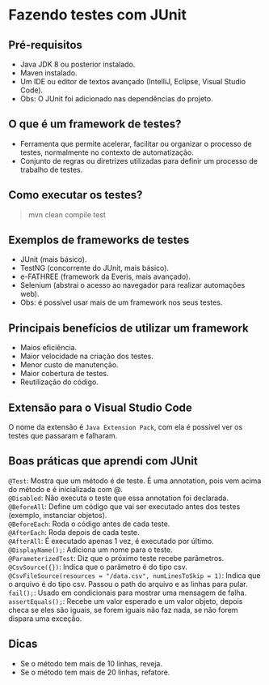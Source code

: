 # Fazendo testes com JUnit
## Pré-requisitos
- Java JDK 8 ou posterior instalado.
- Maven instalado.
- Um IDE ou editor de textos avançado (IntelliJ, Eclipse, Visual Studio Code).
- Obs: O JUnit foi adicionado nas dependências do projeto.

## O que é um framework de testes?
- Ferramenta que permite acelerar, facilitar ou organizar o processo de testes, normalmente no contexto de automatização. 
- Conjunto de regras ou diretrizes utilizadas para definir um processo de trabalho de testes.

## Como executar os testes?
>mvn clean compile test

## Exemplos de frameworks de testes
- JUnit (mais básico).
- TestNG (concorrente do JUnit, mais básico).
- e-FATHREE (framework da Everis, mais avançado).
- Selenium (abstrai o acesso ao navegador para realizar automações web).
- Obs: é possível usar mais de um framework nos seus testes.

## Principais benefícios de utilizar um framework
- Maios eficiência.
- Maior velocidade na criação dos testes.
- Menor custo de manutenção.
- Maior cobertura de testes.
- Reutilização do código.

## Extensão para o Visual Studio Code
O nome da extensão é `Java Extension Pack`, com ela é possível ver os testes que passaram e falharam.

## Boas práticas que aprendi com JUnit
`@Test`:  Mostra que um método é de teste. É uma annotation, pois vem acima do método e é inicializada com @. <br>
`@Disabled`: Não executa o teste que essa annotation foi declarada. <br>
`@BeforeAll`: Define um código que vai ser executado antes dos testes (exemplo, instanciar objetos). <br>
`@BeforeEach`: Roda o código antes de cada teste. <br>
`@AfterEach`: Roda depois de cada teste. <br>
`@AfterAll`: É executado apenas 1 vez, é executado por último. <br>
`@DisplayName();`: Adiciona um nome para o teste. <br>
`@ParameterizedTest`: Diz que o próximo teste recebe parâmetros. <br>
`@CsvSource({})`: Indica que o parâmetro é do tipo csv. <br>
`@CsvFileSource(resources = "/data.csv", numLinesToSkip = 1)`: Indica que o arquivo é do tipo csv. Passou o path do arquivo e as linhas para pular. <br>
`fail();`: Usado em condicionais para mostrar uma mensagem de falha. <br>
`assertEquals();`: Recebe um valor esperado e um valor objeto, depois checa se eles são iguais, se forem iguais não faz nada, se não forem dispara uma exceção.

## Dicas
- Se o método tem mais de 10 linhas, reveja.
- Se o método tem mais de 20 linhas, refatore.
